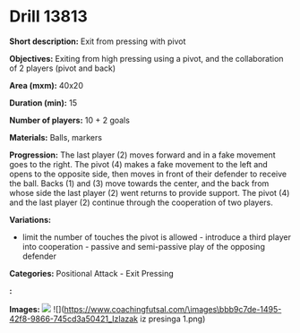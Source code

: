 # Drill 13813

**Short description:**
Exit from pressing with pivot

**Objectives:**
Exiting from high pressing using a pivot, and the collaboration of 2 players (pivot and back)

**Area (mxm):**
40x20

**Duration (min):**
15

**Number of players:**
10 + 2 goals

**Materials:**
Balls, markers

**Progression:**
The last player (2) moves forward and in a fake movement goes to the right. The pivot (4) makes a fake movement to the left and opens to the opposite side, then moves in front of their defender to receive the ball. Backs (1) and (3) move towards the center, and the back from whose side the last player (2) went returns to provide support. The pivot (4) and the last player (2) continue through the cooperation of two players.

**Variations:**
- limit the number of touches the pivot is allowed - introduce a third player into cooperation - passive and semi-passive play of the opposing defender

**Categories:**
Positional Attack - Exit Pressing

**:**


**Images:**
![](https://www.coachingfutsal.com/TacticsBoard/Thumbnail\18b8f9d3-b5e7-4b80-956e-9def5bb44ba6.png)
![](https://www.coachingfutsal.com/\images\bbb9c7de-1495-42f8-9866-745cd3a50421_Izlazak iz presinga 1.png)

